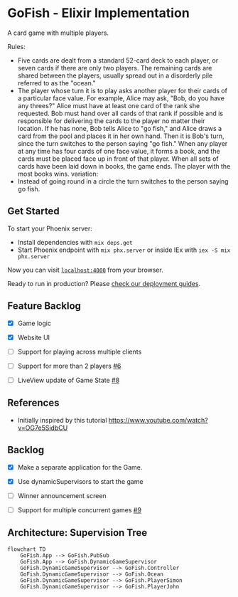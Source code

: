 # GoFish - Elixir Implementation

A card game with multiple players.

Rules:
- Five cards are dealt from a standard 52-card deck to each player, or seven cards if there are only two players. The remaining cards are shared between the players, usually spread out in a disorderly pile referred to as the "ocean."
- The player whose turn it is to play asks another player for their cards of a particular face value. For example, Alice may ask, "Bob, do you have any threes?" Alice must have at least one card of the rank she requested. Bob must hand over all cards of that rank if possible and is responsible for delivering the cards to the player no matter their location. If he has none, Bob tells Alice to "go fish," and Alice draws a card from the pool and places it in her own hand. Then it is Bob's turn, since the turn switches to the person saying "go fish." When any player at any time has four cards of one face value, it forms a book, and the cards must be placed face up in front of that player. When all sets of cards have been laid down in books, the game ends. The player with the most books wins.
variation:
- Instead of going round in a circle the turn switches to the person saying go fish.

## Get Started

To start your Phoenix server:

  * Install dependencies with `mix deps.get`
  * Start Phoenix endpoint with `mix phx.server` or inside IEx with `iex -S mix phx.server`

Now you can visit [`localhost:4000`](http://localhost:4000) from your browser.

Ready to run in production? Please [check our deployment guides](https://hexdocs.pm/phoenix/deployment.html).


## Feature Backlog

- [x] Game logic
- [x] Website UI
- [ ] Support for playing across multiple clients
- [ ] Support for more than 2 players [#6](https://github.com/simonelnahas/go_fish/issues/6)
- [ ] LiveView update of Game State [#8](https://github.com/simonelnahas/go_fish/issues/8)


## References
- Initially inspired by this tutorial https://www.youtube.com/watch?v=OG7e5SidbCU

## Backlog
- [x] Make a separate application for the Game.
- [x] Use dynamicSupervisors to start the game
- [ ] Winner announcement screen 
- [ ] Support for multiple concurrent games [#9](https://github.com/simonelnahas/go_fish/issues/9)


## Architecture: Supervision Tree


```mermaid
flowchart TD
    GoFish.App --> GoFish.PubSub
    GoFish.App --> GoFish.DynamicGameSupervisor
    GoFish.DynamicGameSupervisor --> GoFish.Controller
    GoFish.DynamicGameSupervisor --> GoFish.Ocean
    GoFish.DynamicGameSupervisor --> GoFish.PlayerSimon
    GoFish.DynamicGameSupervisor --> GoFish.PlayerJohn
```